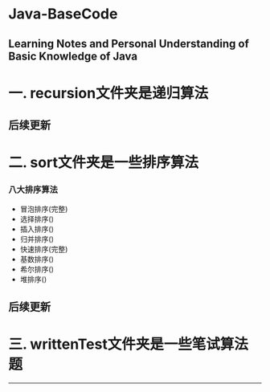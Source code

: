 # Java-BaseCode
Learning Notes and Personal Understanding of Basic Knowledge of Java
----------
# 一. recursion文件夹是递归算法 #


后续更新
----------
   
# 二. sort文件夹是一些排序算法 #
### 八大排序算法 ###
- 冒泡排序(完整)
- 选择排序()
- 插入排序()
- 归并排序()
- 快速排序(完整)
- 基数排序()
- 希尔排序()
- 堆排序()

后续更新
----------

# 三. writtenTest文件夹是一些笔试算法题 #


----------
